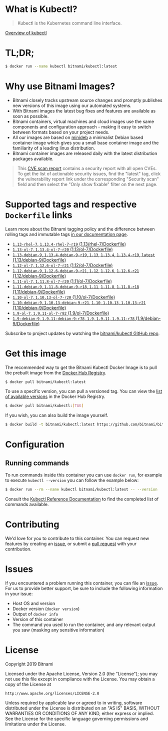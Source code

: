 
# What is Kubectl?

> Kubectl is the Kubernetes command line interface.

[Overview of kubectl](https://kubernetes.io/docs/reference/kubectl/overview/)

# TL;DR;

```bash
$ docker run --name kubectl bitnami/kubectl:latest
```

# Why use Bitnami Images?

* Bitnami closely tracks upstream source changes and promptly publishes new versions of this image using our automated systems.
* With Bitnami images the latest bug fixes and features are available as soon as possible.
* Bitnami containers, virtual machines and cloud images use the same components and configuration approach - making it easy to switch between formats based on your project needs.
* All our images are based on [minideb](https://github.com/bitnami/minideb) a minimalist Debian based container image which gives you a small base container image and the familiarity of a leading linux distribution.
* Bitnami container images are released daily with the latest distribution packages available.


> This [CVE scan report](https://quay.io/repository/bitnami/kubectl?tab=tags) contains a security report with all open CVEs. To get the list of actionable security issues, find the "latest" tag, click the vulnerability report link under the corresponding "Security scan" field and then select the "Only show fixable" filter on the next page.

# Supported tags and respective `Dockerfile` links

Learn more about the Bitnami tagging policy and the difference between rolling tags and immutable tags [in our documentation page](https://docs.bitnami.com/containers/how-to/understand-rolling-tags-containers/).


* [`1.13-rhel-7`, `1.13.4-rhel-7-r19` (1.13/rhel-7/Dockerfile)](https://github.com/bitnami/bitnami-docker-kubectl/blob/1.13.4-rhel-7-r19/1.13/rhel-7/Dockerfile)
* [`1.13-ol-7`, `1.13.4-ol-7-r20` (1.13/ol-7/Dockerfile)](https://github.com/bitnami/bitnami-docker-kubectl/blob/1.13.4-ol-7-r20/1.13/ol-7/Dockerfile)
* [`1.13-debian-9`, `1.13.4-debian-9-r19`, `1.13`, `1.13.4`, `1.13.4-r19`, `latest` (1.13/debian-9/Dockerfile)](https://github.com/bitnami/bitnami-docker-kubectl/blob/1.13.4-debian-9-r19/1.13/debian-9/Dockerfile)
* [`1.12-ol-7`, `1.12.6-ol-7-r21` (1.12/ol-7/Dockerfile)](https://github.com/bitnami/bitnami-docker-kubectl/blob/1.12.6-ol-7-r21/1.12/ol-7/Dockerfile)
* [`1.12-debian-9`, `1.12.6-debian-9-r21`, `1.12`, `1.12.6`, `1.12.6-r21` (1.12/debian-9/Dockerfile)](https://github.com/bitnami/bitnami-docker-kubectl/blob/1.12.6-debian-9-r21/1.12/debian-9/Dockerfile)
* [`1.11-ol-7`, `1.11.8-ol-7-r20` (1.11/ol-7/Dockerfile)](https://github.com/bitnami/bitnami-docker-kubectl/blob/1.11.8-ol-7-r20/1.11/ol-7/Dockerfile)
* [`1.11-debian-9`, `1.11.8-debian-9-r18`, `1.11`, `1.11.8`, `1.11.8-r18` (1.11/debian-9/Dockerfile)](https://github.com/bitnami/bitnami-docker-kubectl/blob/1.11.8-debian-9-r18/1.11/debian-9/Dockerfile)
* [`1.10-ol-7`, `1.10.13-ol-7-r20` (1.10/ol-7/Dockerfile)](https://github.com/bitnami/bitnami-docker-kubectl/blob/1.10.13-ol-7-r20/1.10/ol-7/Dockerfile)
* [`1.10-debian-9`, `1.10.13-debian-9-r21`, `1.10`, `1.10.13`, `1.10.13-r21` (1.10/debian-9/Dockerfile)](https://github.com/bitnami/bitnami-docker-kubectl/blob/1.10.13-debian-9-r21/1.10/debian-9/Dockerfile)
* [`1.9-ol-7`, `1.9.11-ol-7-r82` (1.9/ol-7/Dockerfile)](https://github.com/bitnami/bitnami-docker-kubectl/blob/1.9.11-ol-7-r82/1.9/ol-7/Dockerfile)
* [`1.9-debian-9`, `1.9.11-debian-9-r78`, `1.9`, `1.9.11`, `1.9.11-r78` (1.9/debian-9/Dockerfile)](https://github.com/bitnami/bitnami-docker-kubectl/blob/1.9.11-debian-9-r78/1.9/debian-9/Dockerfile)

Subscribe to project updates by watching the [bitnami/kubectl GitHub repo](https://github.com/bitnami/bitnami-docker-kubectl).

# Get this image

The recommended way to get the Bitnami Kubectl Docker Image is to pull the prebuilt image from the [Docker Hub Registry](https://hub.docker.com/r/bitnami/kubectl).

```bash
$ docker pull bitnami/kubectl:latest
```

To use a specific version, you can pull a versioned tag. You can view the [list of available versions](https://hub.docker.com/r/bitnami/kubectl/tags/) in the Docker Hub Registry.

```bash
$ docker pull bitnami/kubectl:[TAG]
```

If you wish, you can also build the image yourself.

```bash
$ docker build -t bitnami/kubectl:latest https://github.com/bitnami/bitnami-docker-kubectl.git
```

# Configuration

## Running commands

To run commands inside this container you can use `docker run`, for example to execute `kubectl --version` you can follow the example below:

```bash
$ docker run --rm --name kubectl bitnami/kubectl:latest -- --version
```

Consult the [Kubectl Reference Documentation](https://kubernetes.io/docs/reference/generated/kubectl/kubectl-commands) to find the completed list of commands available.

# Contributing

We'd love for you to contribute to this container. You can request new features by creating an [issue](https://github.com/bitnami/bitnami-docker-kubectl/issues), or submit a [pull request](https://github.com/bitnami/bitnami-docker-kubectl/pulls) with your contribution.

# Issues

If you encountered a problem running this container, you can file an [issue](https://github.com/bitnami/bitnami-docker-kubectl/issues). For us to provide better support, be sure to include the following information in your issue:

- Host OS and version
- Docker version (`docker version`)
- Output of `docker info`
- Version of this container
- The command you used to run the container, and any relevant output you saw (masking any sensitive information)

# License

Copyright 2019 Bitnami

Licensed under the Apache License, Version 2.0 (the "License");
you may not use this file except in compliance with the License.
You may obtain a copy of the License at

    http://www.apache.org/licenses/LICENSE-2.0

Unless required by applicable law or agreed to in writing, software
distributed under the License is distributed on an "AS IS" BASIS,
WITHOUT WARRANTIES OR CONDITIONS OF ANY KIND, either express or implied.
See the License for the specific language governing permissions and
limitations under the License.
